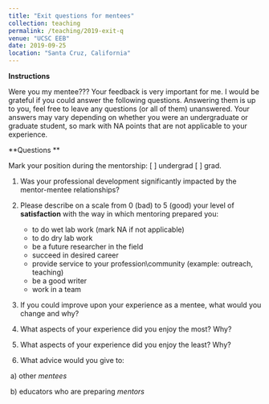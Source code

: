 ```yaml
---
title: "Exit questions for mentees"
collection: teaching
permalink: /teaching/2019-exit-q
venue: "UCSC EEB"
date: 2019-09-25
location: "Santa Cruz, California"
---
```


**Instructions**

Were you my mentee??? Your feedback is very important for me. I would be grateful if you could answer the following questions. Answering them is up to you, feel free to leave any questions (or all of them) unanswered.  Your answers may vary depending on whether you were an undergraduate or graduate student, so mark with NA points that are not applicable to your experience. 

**Questions **

Mark your position during the mentorship:   [ ]    undergrad      [ ]       grad.       

1) Was your professional development significantly impacted by the mentor-mentee relationships?

2) Please describe on a scale from 0 (bad) to 5 (good) your level of **satisfaction** with the way in which mentoring prepared you:

	* to do wet lab work (mark NA if not applicable)
	* to do dry lab work
	* be a future researcher in the field
	* succeed in desired career
	* provide service to your profession\community (example: outreach, teaching)
	* be a good writer
	* work in a team 

3) If you could improve upon your experience as a mentee, what would you change and why?

4) What aspects of your experience did you enjoy the most? Why?

5) What aspects of your experience did you enjoy the least? Why?

6) What advice would you give to:

​	a) other *mentees*

​	b) educators who are preparing *mentors* 